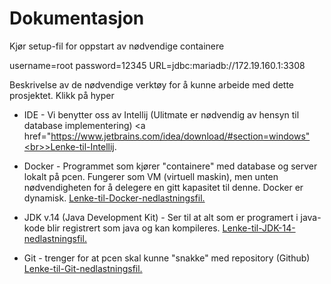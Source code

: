 <html> 
<body> 

<h1> Dokumentasjon </h1>

Kjør setup-fil for oppstart av nødvendige containere    

username=root
password=12345
URL=jdbc:mariadb://172.19.160.1:3308


Beskrivelse av de nødvendige verktøy for å kunne arbeide med dette prosjektet. Klikk på hyper 
- IDE - Vi benytter oss av Intellij (Ulitmate er nødvendig av hensyn til database implementering)
 <a href="https://www.jetbrains.com/idea/download/#section=windows"<br>>Lenke-til-Intellij. <a/>

- Docker - Programmet som kjører "containere" med database og server lokalt på pcen. Fungerer som VM (virtuell maskin), 
  men unten nødvendigheten for å delegere en gitt kapasitet til denne. Docker er dynamisk.
<a href="https://download.docker.com/win/stable/Docker%20Desktop%20Installer.exe">Lenke-til-Docker-nedlastningsfil. <a/>

- JDK v.14 (Java Development Kit) - Ser til at alt som er programert i java-kode blir registrert som java og kan kompileres.
 <a href="https://www.oracle.com/java/technologies/javase/jdk14-archive-downloads.html#license-lightbox">Lenke-til-JDK-14-nedlastningsfil. <a/>

- Git - trenger for at pcen skal kunne "snakke" med repository (Github)
<a href="https://github.com/git-for-windows/git/releases/download/v2.28.0.windows.1/Git-2.28.0-64-bit.exe">Lenke-til-Git-nedlastningsfil. <a/>

</body> 

</html> 

